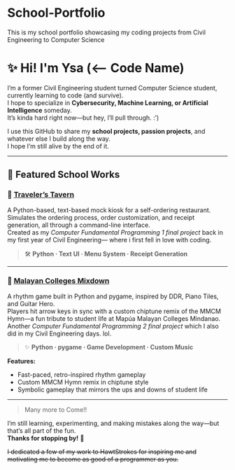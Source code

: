 # School-Portfolio
This is my school portfolio showcasing my coding projects from Civil Engineering to Computer Science

# ✨ Hi! I'm Ysa (<-- Code Name)

I’m a former Civil Engineering student turned Computer Science student, currently learning to code (and survive).  
I hope to specialize in **Cybersecurity, Machine Learning, or Artificial Intelligence** someday.  
It’s kinda hard right now—but hey, I’ll pull through. :’)

I use this GitHub to share my **school projects, passion projects**, and whatever else I build along the way.  
I hope I’m still alive by the end of it.

---

## 📌 Featured School Works

### 🧾 [Traveler’s Tavern](https://github.com/YsaMee/TravelersTavern)
A Python-based, text-based mock kiosk for a self-ordering restaurant.  
Simulates the ordering process, order customization, and receipt generation, all through a command-line interface.  
Created as my *Computer Fundamental Programming 1 final project* back in my first year of Civil Engineering— where i first fell in love with coding.
> 🛠️ **Python · Text UI · Menu System · Receipt Generation**

---

### 🎵 [Malayan Colleges Mixdown](https://github.com/YsaMee/Malayan-Colleges-Mixdown)
A rhythm game built in Python and pygame, inspired by DDR, Piano Tiles, and Guitar Hero.  
Players hit arrow keys in sync with a custom chiptune remix of the MMCM Hymn—a fun tribute to student life at Mapúa Malayan Colleges Mindanao.
Another  *Computer Fundamental Programming 2 final project* which I also did in my Civil Engineering days. lol.

> ✨ **Python · pygame · Game Development · Custom Music**

**Features:**
- Fast-paced, retro-inspired rhythm gameplay
- Custom MMCM Hymn remix in chiptune style
- Symbolic gameplay that mirrors the ups and downs of student life

--- 
> Many more to Come!!

I’m still learning, experimenting, and making mistakes along the way—but that’s all part of the fun.  
**Thanks for stopping by!** 🌱

~~I dedicated a few of my work to HawtStrokes for inspiring me and motivating me to become as good of a programmer as you.~~
